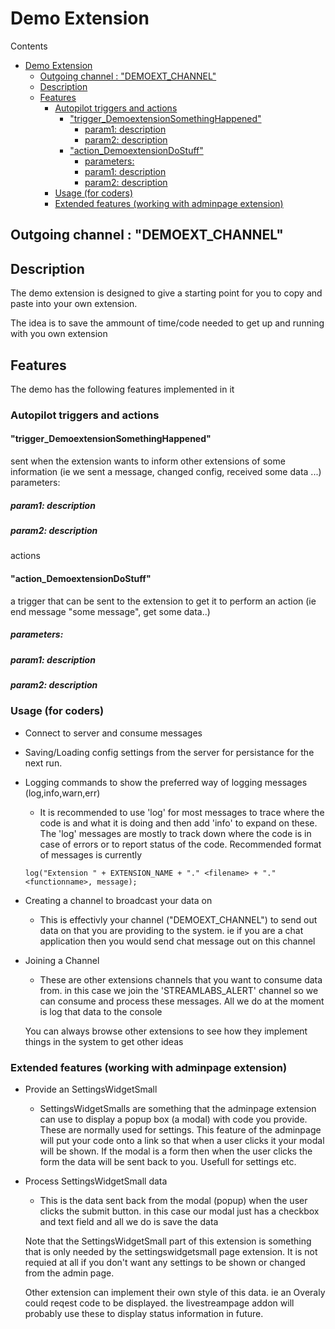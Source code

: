# Demo Extension
Contents
- [Demo Extension](#demo-extension)
  - [Outgoing channel : "DEMOEXT\_CHANNEL"](#outgoing-channel--demoext_channel)
  - [Description](#description)
  - [Features](#features)
    - [Autopilot triggers and actions](#autopilot-triggers-and-actions)
      - ["trigger\_DemoextensionSomethingHappened"](#trigger_demoextensionsomethinghappened)
        - [param1: description](#param1-description)
        - [param2: description](#param2-description)
      - ["action\_DemoextensionDoStuff"](#action_demoextensiondostuff)
        - [parameters:](#parameters)
        - [param1: description](#param1-description-1)
        - [param2: description](#param2-description-1)
    - [Usage (for coders)](#usage-for-coders)
    - [Extended features (working with adminpage extension)](#extended-features-working-with-adminpage-extension)
## Outgoing channel : "DEMOEXT_CHANNEL"
## Description
The demo extension is designed to give a starting point for you to copy and paste into your own extension.

The idea is to save the ammount of time/code needed to get up and running with you own extension

## Features
The demo has the following features implemented in it
### Autopilot triggers and actions

#### "trigger_DemoextensionSomethingHappened"
sent when the extension wants to inform other extensions of some information (ie we sent a message, changed config, received some data ...)
parameters:
##### param1: description
##### param2: description
 actions
#### "action_DemoextensionDoStuff"
a trigger that can be sent to the extension to get it to perform an action (ie end message "some message", get some data..)
##### parameters:
##### param1: description
##### param2: description


### Usage (for coders)
- Connect to server and consume messages
- Saving/Loading config settings from the server for persistance for the next run.
- Logging commands to show the preferred way of logging messages (log,info,warn,err)
  - It is recommended to use 'log' for most messages to trace where the code is and what it is doing and then add 'info' to expand on these. The 'log' messages are mostly to track down where the code is in case of errors or to report status of the code. Recommended format of messages is currently 
  
  ```
  log("Extension " + EXTENSION_NAME + "." <filename> + "." <functionname>, message);
  ```

- Creating a channel to broadcast your data on
  - This is effectivly your channel ("DEMOEXT_CHANNEL") to send out data on that you are providing to the system. ie if you are a chat application then you would send chat message out on this channel
- Joining a Channel
  - These are other extensions channels that you want to consume data from. in this case we join the 'STREAMLABS_ALERT' channel so we can consume and process these messages. All we do at the moment is log that data to the console
  
  You can always browse other extensions to see how they implement things in the system to get other ideas
  
### Extended features (working with adminpage extension)
- Provide an SettingsWidgetSmall
  - SettingsWidgetSmalls are something that the adminpage extension can use to display a popup box (a modal) with code you provide. These are normally used for settings. This feature of the adminpage will put your code onto a link so that when a user clicks it your modal will be shown. If the modal is a form then when the user clicks the form the data will be sent back to you. Usefull for settings etc.
- Process SettingsWidgetSmall data
  - This is the data sent back from the modal (popup) when the user clicks the submit button. in this case our modal just has a checkbox and text field and all we do is save the data
  
  Note that the SettingsWidgetSmall part of this extension is something that is only needed by the settingswidgetsmall page extension. It is not requied at all if you don't want any settings to be shown or changed from the admin page.
  
  Other extension can implement their own style of this data. ie an Overaly could reqest code to be displayed. the livestreampage addon will probably use these to display status information in future.